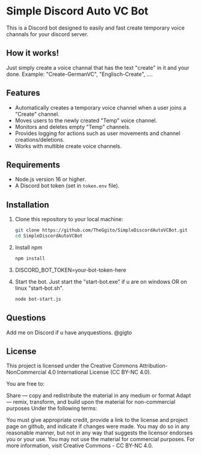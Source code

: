# Simple Discord Auto VC Bot

This is a Discord bot designed to easily and fast create temporary voice channals for your discord server.

## How it works!
Just simply create a voice channal that has the text "create" in it and your done. Example: "Create-GermanVC", "Englisch-Create", ....

## Features

- Automatically creates a temporary voice channel when a user joins a "Create" channel.
- Moves users to the newly created "Temp" voice channel.
- Monitors and deletes empty "Temp" channels.
- Provides logging for actions such as user movements and channel creations/deletions.
- Works with multible create voice channels.

## Requirements

- Node.js version 16 or higher.
- A Discord bot token (set in `token.env` file).

## Installation

1. Clone this repository to your local machine:
   ```bash
   git clone https://github.com/TheGgito/SimpleDiscordAutoVCBot.git
   cd SimpleDiscordAutoVCBot
2. Install npm
   ```bash 
   npm install
3. DISCORD_BOT_TOKEN=your-bot-token-here
   
4. Start the bot.
   Just start the "start-bot.exe" if u are on windows OR on linux "start-bot.sh".
   ```bash
   node bot-start.js

## Questions
Add me on Discord if u have anyquestions. @gigto

## License
This project is licensed under the Creative Commons Attribution-NonCommercial 4.0 International License (CC BY-NC 4.0).

You are free to:

Share — copy and redistribute the material in any medium or format
Adapt — remix, transform, and build upon the material for non-commercial purposes
Under the following terms:

You must give appropriate credit, provide a link to the license and project page on github, and indicate if changes were made. You may do so in any reasonable manner, but not in any way that suggests the licensor endorses you or your use.
You may not use the material for commercial purposes.
For more information, visit Creative Commons - CC BY-NC 4.0.
